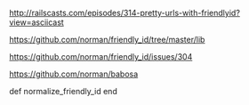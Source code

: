 http://railscasts.com/episodes/314-pretty-urls-with-friendlyid?view=asciicast

https://github.com/norman/friendly_id/tree/master/lib

https://github.com/norman/friendly_id/issues/304

https://github.com/norman/babosa


def normalize_friendly_id
end
